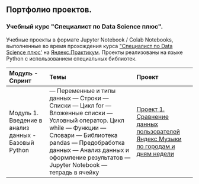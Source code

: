 ## Портфолио проектов.
### Учебный курс "Специалист по Data Science плюс".

Учебные проекты в формате Jupyter Notebook / Colab Notebooks, выполненные во время прохождения курса ["Специалист по Data Science плюс'](https://praktikum.yandex.ru/data-scientist-plus/) на [Яндекс.Практикум](https://practicum.yandex.ru/). Проекты реализованы на языке Python с использованием специальных библиотек.

| Модуль - Спринт | Темы | Проект |
:---------------- | :----------------- | :--------------------------- |
| Модуль 1. Введение в анализ данных - Базовый Python | — Переменные и типы данных — Строки — Списки — Цикл for — Вложенные списки — Условный оператор. Цикл while — Функции — Словари — Библиотека pandas — Предобработка данных — Анализ данных и оформление результатов — Jupyter Notebook — тетрадь в ячейку | [Проект 1. Сравнение данных пользователей Яндекс Музыки по городам и дням недели](01_project) |
